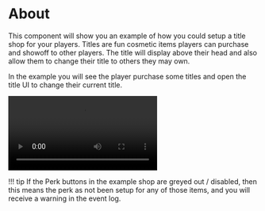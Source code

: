 # About

This component will show you an example of how you could setup a title shop for your players.  Titles are fun cosmetic items players can purchase and showoff to other players.  The title will display above their head and also allow them to change their title to others they may own.

In the example you will see the player purchase some titles and open the title UI to change their current title.

<video controls>
	<source src="/videos/title-shop/example.mp4" type="video/mp4">
	Your browser does not support the video tag.
</video>

!!! tip
	If the Perk buttons in the example shop are greyed out / disabled, then this means the perk as not been setup for any of those items, and you will receive a warning in the event log.